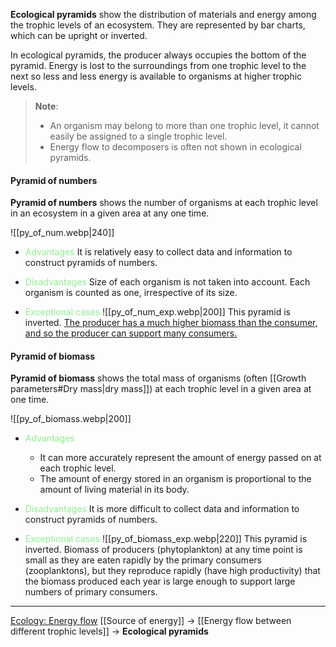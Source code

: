 **Ecological pyramids** show the distribution of materials and energy among the trophic levels of an ecosystem. They are represented by bar charts, which can be upright or inverted.

In ecological pyramids, the producer always occupies the bottom of the pyramid. Energy is lost to the surroundings from one trophic level to the next so less and less energy is available to organisms at higher trophic levels.

> **Note**:
> - An organism may belong to more than one trophic level, it cannot easily be assigned to a single trophic level.
> - Energy flow to decomposers is often not shown in ecological pyramids.

#### Pyramid of numbers
**Pyramid of numbers** shows the number of organisms at each trophic level in an ecosystem in a given area at any one time.

![[py_of_num.webp|240]]

- <span style="color: lightgreen">Advantages</span>
  It is relatively easy to collect data and information to construct pyramids of numbers.

- <span style="color: lightgreen">Disadvantages</span>
  Size of each organism is not taken into account. Each organism is counted as one, irrespective of its size.

- <span style="color: lightgreen">Exceptional cases</span>
  ![[py_of_num_exp.webp|200]]
  This pyramid is inverted. <u>The producer has a much higher biomass than the consumer, and so the producer can support many consumers.</u>

#### Pyramid of biomass
**Pyramid of biomass** shows the total mass of organisms (often [[Growth parameters#Dry mass|dry mass]]) at each trophic level in a given area at one time.

![[py_of_biomass.webp|200]]

- <span style="color: lightgreen">Advantages</span>
	- It can more accurately represent the amount of energy passed on at each trophic level.
	- The amount of energy stored in an organism is proportional to the amount of living material in its body.

- <span style="color: lightgreen">Disadvantages</span>
  It is more difficult to collect data and information to construct pyramids of numbers.

- <span style="color: lightgreen">Exceptional cases</span>
  ![[py_of_biomass_exp.webp|220]]
  This pyramid is inverted. Biomass of producers (phytoplankton) at any time point is small as they are eaten rapidly by the primary consumers (zooplanktons), but they reproduce rapidly (have high productivity) that the biomass produced each year is large enough to support large numbers of primary consumers.

---
<u>Ecology: Energy flow</u>
[[Source of energy]] → [[Energy flow between different trophic levels]] → **Ecological pyramids**


